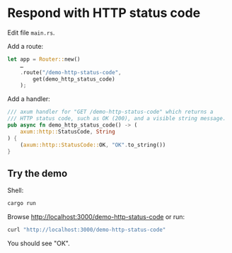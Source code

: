 # Respond with HTTP status code

Edit file `main.rs`.

Add a route:

```rust
let app = Router::new()
    …
    .route("/demo-http-status-code",
        get(demo_http_status_code)
    );
```

Add a handler:

```rust
/// axum handler for "GET /demo-http-status-code" which returns a
/// HTTP status code, such as OK (200), and a visible string message.
pub async fn demo_http_status_code() -> (
    axum::http::StatusCode, String
) {
    (axum::http::StatusCode::OK, "OK".to_string())
}
```

## Try the demo

Shell:

```sh
cargo run
```

Browse <http://localhost:3000/demo-http-status-code> or run:

```sh
curl "http://localhost:3000/demo-http-status-code"
```

You should see "OK".

